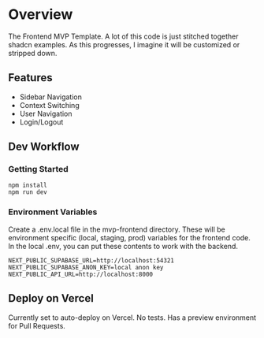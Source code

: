 # Overview

The Frontend MVP Template. A lot of this code is just stitched together shadcn examples. As this progresses, I imagine it will be customized or stripped down.

## Features

- Sidebar Navigation
- Context Switching
- User Navigation
- Login/Logout

## Dev Workflow

### Getting Started

```
npm install
npm run dev
```

### Environment Variables

Create a .env.local file in the mvp-frontend directory. These will be environment specific (local, staging, prod) variables for the frontend code. In the local .env, you can put these contents to work with the backend.

```
NEXT_PUBLIC_SUPABASE_URL=http://localhost:54321
NEXT_PUBLIC_SUPABASE_ANON_KEY=local anon key
NEXT_PUBLIC_API_URL=http://localhost:8000
```

## Deploy on Vercel

Currently set to auto-deploy on Vercel. No tests. Has a preview environment for Pull Requests.
